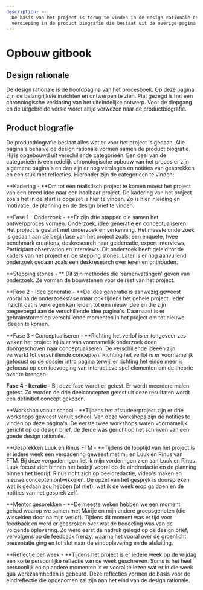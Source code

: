 ```yaml
---
description: >-
  De basis van het project is terug te vinden in de design rationale en de
  verdieping in de product biografie die bestaat uit de overige pagina's.
---
```


# Opbouw gitbook

## **Design rationale**

De design rationale is de hoofdpagina van het procesboek. Op deze pagina zijn de belangrijkste inzichten en ontwerpen te zien. Plat gezegd is het een chronologische verklaring van het uiteindelijke ontwerp. Voor de diepgang en de uitgebreide versie wordt altijd verwezen naar de productbiografie.&#x20;

## **Product biografie**

De productbiografie beslaat alles wat er voor het project is gedaan. Alle pagina's behalve de design rationale vormen samen de product biografie. Hij is opgebouwd uit verschillende categorieën. Een deel van de categorieën is een redelijk chronologische opbouw van het proces er zijn algemene pagina's en dan zijn er nog verslagen en notities van gesprekken en een stuk met reflecties. Hieronder zijn de categorieën te vinden:

**Kadering - **Om tot een realistisch project te komen moest het project van een breed idee naar een haalbaar project. De kadering van het project zoals het in de start is opgezet is hier te vinden. Zo is hier inleiding en motivatie, de planning en de design brief te vinden.&#x20;

**Fase 1 - Onderzoek - **Er zijn drie stappen die samen het ontwerpproces vormen. Onderzoek, idee generatie en conceptualiseren. Het project is gestart met onderzoek en verkenning. Het meeste onderzoek is gedaan aan de beginfase van het project zoals: een enquete, twee benchmark creations, deskresearch naar geldcreatie, expert interviews, Participant observation en interviews. Dit onderzoek heeft geleid tot de kaders van het project en de stepping stones. Later is er nog aanvullend onderzoek gedaan zoals een deskresearch over leren en onthouden.&#x20;

**Stepping stones - ** Dit zijn methodes die 'samenvattingen' geven van onderzoek. Ze vormen de bouwstenen voor de rest van het project.

**Fase 2 - Idee generatie - **De idee generatie is aanwezig geweest vooral na de onderzoeksfase maar ook tijdens het gehele project. Ieder inzicht dat is verkregen kan leiden tot een nieuw idee en die zijn toegevoegd aan de verschillende idee pagina's. Daarnaast is er gebrainstormd op verschillende momenten in het project om tot nieuwe ideeën te komen.&#x20;

**Fase 3 - Conceptualiseren - **Richting het verlof is er (ongeveer zes weken het project in) is er van voornamelijk onderzoek doen doorgeschoven naar conceptualiseren. De verschillende ideeën zijn verwerkt tot verschillende concepten. Richting het verlof is er voornamelijk gefocust op de dossier intro pagina terwijl er richting het einde meer is gefocust op een toevoeging van interactieve spel elementen om de theorie over te brengen.&#x20;

**Fase 4 - Iteratie -** Bij deze fase wordt er getest. Er wordt meerdere malen getest. Zo worden de drie deelconcepten getest uit deze resultaten wordt een definitief concept gekozen.&#x20;

**Workshop vanuit school - **Tijdens het afstudeerproject zijn er drie workshops geweest vanuit school. Van deze workshops zijn de notities te vinden op deze pagina's. De eerste twee workshops waren voornamelijk gericht op de design brief, de derde was gericht op het schrijven van een goede design rationale.

**Gesprekken Luuk en Rinus FTM - **Tijdens de looptijd van het project is er iedere week een vergadering geweest met mij en Luuk en Rinus van FTM. Bij deze vergaderingen liet ik mijn vorderingen zien aan Luuk en Rinus. Luuk focust zich binnen het bedrijf vooral op de eindredactie en de planning binnen het bedrijf. Rinus richt zich op beeldredactie, video's maken en nieuwe concepten ontwikkelen. De opzet van het gesprek is doorspreken wat ik gedaan zou hebben (of niet),  wat ik de week erop ga doen en de notities van het gesprek zelf.&#x20;

**Mentor gesprekken - **De meeste weken hebben we een moment gehad waarop we samen met Marije en mijn andere groepsgenoten (die wisselden door na mijn verlof). Tijdens dit moment was er tijd voor feedback en werd er gesproken over wat de bedoeling was van de volgende oplevering. Zo werd eerst de nadruk gelegd op de design brief, vervolgens op de feedback frenzy, waarna het vooral over de groenlicht presentatie ging en tot slot naar de eindoplevering en de afsluiting.&#x20;

**Reflectie per week - **Tijdens het project is er iedere week op de vrijdag een korte persoonlijke reflectie van de week geschreven. Soms is het heel persoonlijk en op andere momenten is er vooral te lezen wat er in die week qua werkzaamheden is gebeurd. Deze reflecties vormen de basis voor de eindreflectie die opgenomen zal zijn aan het eind van de design rationale.

